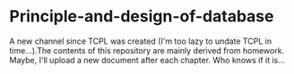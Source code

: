 # Principle-and-design-of-database
A new channel since TCPL was created (I'm too lazy to undate TCPL in time...).The contents of this repository are mainly derived from homework. Maybe, I'll upload a new document after each chapter. Who knows if it is...
